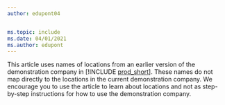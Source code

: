 ```yaml
---
author: edupont04


ms.topic: include
ms.date: 04/01/2021
ms.author: edupont
---
```

This article uses names of locations from an earlier version of the demonstration company in [!INCLUDE [prod_short](prod_short.md)]. These names do not map directly to the locations in the current demonstration company. We encourage you to use the article to learn about locations and not as step-by-step instructions for how to use the demonstration company.